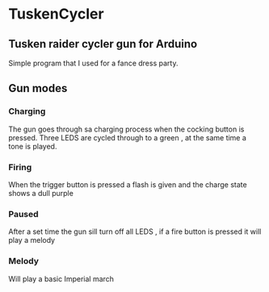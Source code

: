 # TuskenCycler
## Tusken raider cycler gun for Arduino 
Simple program that I used for a fance dress party. 


## Gun modes
### Charging
The gun goes through sa charging process when the cocking button is pressed.
Three LEDS are cycled through to a green , at the same time a tone is played.

### Firing
When the trigger button is pressed a flash is given and the charge state shows a dull purple

### Paused
After a set time the gun sill turn off all LEDS , if a fire button is pressed it will play a melody

### Melody
Will play a basic Imperial march



